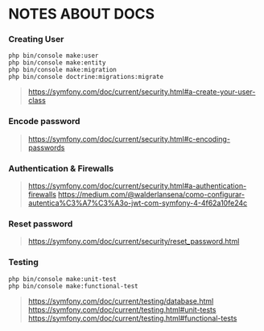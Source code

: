 
# NOTES ABOUT DOCS

  

### Creating User
```
php bin/console make:user
php bin/console make:entity
php bin/console make:migration
php bin/console doctrine:migrations:migrate
```
> https://symfony.com/doc/current/security.html#a-create-your-user-class

  

### Encode password
> https://symfony.com/doc/current/security.html#c-encoding-passwords

  

### Authentication & Firewalls

> https://symfony.com/doc/current/security.html#a-authentication-firewalls
> https://medium.com/@walderlansena/como-configurar-autentica%C3%A7%C3%A3o-jwt-com-symfony-4-4f62a10fe24c

  

### Reset password
> https://symfony.com/doc/current/security/reset_password.html

  

### Testing

```
php bin/console make:unit-test
php bin/console make:functional-test
```
<!-- > https://symfony.com/doc/current/create_framework/unit_testing.html -->
> https://symfony.com/doc/current/testing/database.html
> https://symfony.com/doc/current/testing.html#unit-tests
> https://symfony.com/doc/current/testing.html#functional-tests